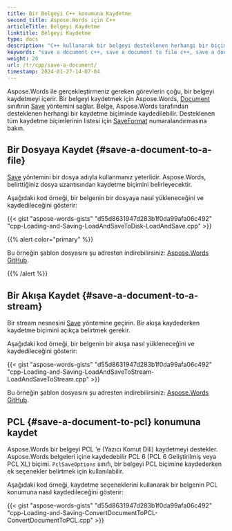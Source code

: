 ```yaml
---
title: Bir Belgeyi C++ konumuna Kaydetme
second_title: Aspose.Words için C++
articleTitle: Belgeyi Kaydetme
linktitle: Belgeyi Kaydetme
type: docs
description: "C++ kullanarak bir belgeyi desteklenen herhangi bir biçimde kaydedin."
keywords: "save a document c++, save a document to file c++, save a document to stream c++, save a document Aspose C++, save formats supported by Aspose.Words C++"
weight: 20
url: /tr/cpp/save-a-document/
timestamp: 2024-01-27-14-07-04
---
```


Aspose.Words ile gerçekleştirmeniz gereken görevlerin çoğu, bir belgeyi kaydetmeyi içerir. Bir belgeyi kaydetmek için Aspose.Words, [Document](https://reference.aspose.com/words/cpp/aspose.words/document/) sınıfının [Save](https://reference.aspose.com/words/cpp/aspose.words/document/save/) yöntemini sağlar. Belge, Aspose.Words tarafından desteklenen herhangi bir kaydetme biçiminde kaydedilebilir. Desteklenen tüm kaydetme biçimlerinin listesi için [SaveFormat](https://reference.aspose.com/words/cpp/aspose.words/saveformat/) numaralandırmasına bakın.

## Bir Dosyaya Kaydet {#save-a-document-to-a-file}

[Save](https://reference.aspose.com/words/cpp/aspose.words/document/save/) yöntemini bir dosya adıyla kullanmanız yeterlidir. Aspose.Words, belirttiğiniz dosya uzantısından kaydetme biçimini belirleyecektir.

Aşağıdaki kod örneği, bir belgenin bir dosyaya nasıl yükleneceğini ve kaydedileceğini gösterir:

{{< gist "aspose-words-gists" "d55d8631947d283b1f0da99afa06c492" "cpp-Loading-and-Saving-LoadAndSaveToDisk-LoadAndSave.cpp" >}}

{{% alert color="primary" %}}

Bu örneğin şablon dosyasını şu adresten indirebilirsiniz: [Aspose.Words GitHub](https://github.com/aspose-words/Aspose.Words-for-C/tree/master/Examples).

{{% /alert %}}

## Bir Akışa Kaydet {#save-a-document-to-a-stream}

Bir stream nesnesini [Save](https://reference.aspose.com/words/cpp/aspose.words/document/save/) yöntemine geçirin. Bir akışa kaydederken kaydetme biçimini açıkça belirtmek gerekir.

Aşağıdaki kod örneği, bir belgenin bir akışa nasıl yükleneceğini ve kaydedileceğini gösterir:

{{< gist "aspose-words-gists" "d55d8631947d283b1f0da99afa06c492" "cpp-Loading-and-Saving-LoadAndSaveToStream-LoadAndSaveToStream.cpp" >}}

Bu örneğin şablon dosyasını şu adresten indirebilirsiniz: [Aspose.Words GitHub](https://github.com/aspose-words/Aspose.Words-for-C/tree/master/Examples).


## PCL {#save-a-document-to-pcl} konumuna kaydet

Aspose.Words bir belgeyi PCL 'e (Yazıcı Komut Dili) kaydetmeyi destekler. Aspose.Words belgeleri içine kaydedebilir PCL 6 (PCL 6 Geliştirilmiş veya PCL XL) biçimi. `PclSaveOptions` sınıfı, bir belgeyi PCL biçimine kaydederken ek seçenekler belirtmek için kullanılabilir.

Aşağıdaki kod örneği, kaydetme seçeneklerini kullanarak bir belgenin PCL konumuna nasıl kaydedileceğini gösterir:

{{< gist "aspose-words-gists" "d55d8631947d283b1f0da99afa06c492" "cpp-Loading-and-Saving-ConvertDocumentToPCL-ConvertDocumentToPCL.cpp" >}}
